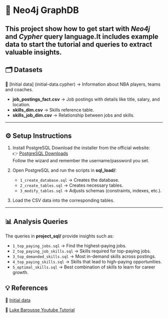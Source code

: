 # :memo: Neo4j GraphDB

This project show how to get start with ***Neo4j*** and ***Cypher*** query language.It includes example data to start the tutorial and queries to extract valuable insights.
---

## 🗂 Datasets

:link: [Initial data] (initial-data.cypher) → Information about NBA players, teams and coaches.
- **job_postings_fact.csv** → Job postings with details like title, salary, and location.
- **skills_dim.csv** → Skills reference table.
- **skills_job_dim.csv** → Relationship between jobs and skills.

---

## ⚙️ Setup Instructions

1. Install PostgreSQL
Download the installer from the official website:  
👉 [PostgreSQL Downloads](https://www.postgresql.org/download/)  
Follow the wizard and remember the username/password you set.

2. Open PostgreSQL and run the scripts in **sql_load/**:
   - `1_create_database.sql` → Creates the database.
   - `2_create_tables.sql` → Creates necessary tables.
   - `3_modify_tables.sql` → Adjusts schemas (constraints, indexes, etc.).

2. Load the CSV data into the corresponding tables.

---

## 📊 Analysis Queries

The queries in **project_sql/** provide insights such as:

- `1_top_paying_jobs.sql` → Find the highest-paying jobs.
- `2_top_paying_job_skills.sql` → Skills required for top-paying jobs.
- `3_top_demanded_skills.sql` → Most in-demand skills across postings.
- `4_top_paying_skills.sql` → Skills that lead to high-paying opportunities.
- `5_optimal_skills.sql` → Best combination of skills to learn for career growth.


## 💡 References
:link: [Initial data]("./initial-data.cypher")

:link: [Luke Barousse Youtube Tutorial](https://www.youtube.com/watch?v=7mz73uXD9DA&t=661s)
